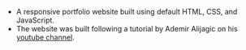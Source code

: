 - A responsive portfolio website built using default HTML, CSS, and JavaScript. 
- The website was built following a tutorial by Ademir Alijagic on his <a href="https://www.youtube.com/@howtobecomeadeveloper">youtube channel</a>.
